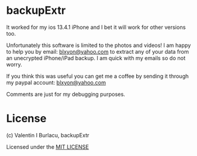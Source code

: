 # backupExtr

It worked for my ios 13.4.1 iPhone and I bet it will work for other versions too.

Unfortunately this software is limited to the photos and videos!
I am happy to help you by email: blxyon@yahoo.com to extract any of your data from an unecrypted iPhone/iPad backup.
I am quick with my emails so do not worry.

If you think this was useful you can get me a coffee by sending it through my paypal account: blxyon@yahoo.com

Comments are just for my debugging purposes.

# License
(c) Valentin I Burlacu, backupExtr

Licensed under the [MIT LICENSE](LICENSE)
